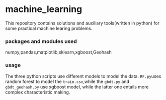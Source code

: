 # machine_learning
This repository contains solutions and auxiliary tools(written in python) for some practical machine learing problems.

### packages and modules used
numpy,pandas,matplotlib,sklearn,xgboost,Geohash

### usage

The three python scripts use different models to model the data. ` RF.py `uses random forest to model the ` train.csv `,while the ` gbdt.py ` and 
` gbdt_geohash.py ` use xgboost model, while the latter one entails more complex characteristic making.
